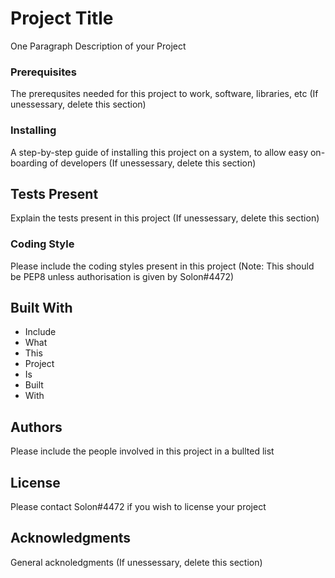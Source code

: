 # Project Title

One Paragraph Description of your Project

### Prerequisites

The prerequsites needed for this project to work, software, libraries, etc (If unessessary, delete this section)

### Installing

A step-by-step guide of installing this project on a system, to allow easy on-boarding of developers (If unessessary, delete this section)

## Tests Present

Explain the tests present in this project (If unessessary, delete this section)

### Coding Style

Please include the coding styles present in this project (Note: This should be PEP8 unless authorisation is given by Solon#4472)

## Built With

* Include
* What
* This
* Project
* Is
* Built
* With


## Authors

Please include the people involved in this project in a bullted list

## License

Please contact Solon#4472 if you wish to license your project

## Acknowledgments

General acknoledgments (If unessessary, delete this section)
